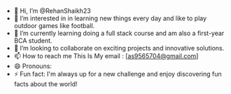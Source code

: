 - 👋 Hi, I’m @RehanShaikh23
- 👀 I’m interested in in learning new things every day and like to play outdoor games like football.
- 🌱 I’m currently learning doing a full stack course and am also a first-year BCA student.
- 💞️ I’m looking to collaborate on exciting projects and innovative solutions.
- 📫 How to reach me This Is My email : [as9565704@gmail.com]
- 😄 Pronouns: 
- ⚡ Fun fact: I'm always up for a new challenge and enjoy discovering fun facts about the world!

<!---
RehanShaikh23/RehanShaikh23 is a ✨ special ✨ repository because its `README.md` (this file) appears on your GitHub profile.
You can click the Preview link to take a look at your changes.
--->
